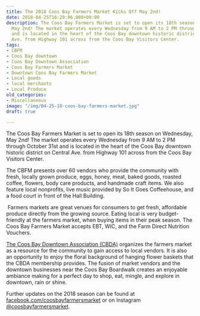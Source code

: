 ```yaml
---
title: The 2018 Coos Bay Farmers Market Kicks Off May 2nd!
date: 2018-04-25T16:29:06.000+00:00
description: The Coos Bay Farmers Market is set to open its 18th season on Wednesday,
  May 2nd! The market operates every Wednesday from 9 AM to 2 PM through October 31st
  and is located in the heart of the Coos Bay downtown historic district on Central
  Ave. from Highway 101 across from the Coos Bay Visitors Center.
tags:
- CBFM
- Coos Bay downtown
- Coos Bay Downtown Association
- Coos Bay Farmers Market
- Downtown Coos Bay Farmers Market
- Local goods
- local merchants
- Local Produce
old_categories:
- Miscellaneous
image: "/img/04-25-18-coos-bay-farmers-market.jpg"
draft: true

---
```

The Coos Bay Farmers Market is set to open its 18th season on Wednesday, May 2nd! The market operates every Wednesday from 9 AM to 2 PM through October 31st and is located in the heart of the Coos Bay downtown historic district on Central Ave. from Highway 101 across from the Coos Bay Visitors Center.

The CBFM presents over 60 vendors who provide the community with fresh, locally grown produce, eggs, honey, meat, baked goods, roasted coffee, flowers, body care products, and handmade craft items. We also feature local nonprofits, live music provided by So It Goes Coffeehouse, and a food court in front of the Hall Building.

 Farmers markets are great venues for consumers to get fresh, affordable produce directly from the growing source. Eating local is very budget-friendly at the farmers market, when buying items in their peak season. The Coos Bay Farmers Market accepts EBT, WIC, and the Farm Direct Nutrition Vouchers.

<a href="https://coosbaydowntown.org/farmers-market/">The Coos Bay Downtown Association (CBDA)</a> organizes the farmers market as a resource for the community to gain access to local vendors. It is also an opportunity to enjoy the floral background of hanging flower baskets that the CBDA membership provides. The fusion of market vendors and the downtown businesses near the Coos Bay Boardwalk creates an enjoyable ambiance making for a perfect day to shop, eat, mingle, and explore in downtown, rain or shine.

Further updates on the 2018 season can be found at <a href="https://www.facebook.com/CoosBayFarmersMarket/">facebook.com/coosbayfarmersmarket</a> or on Instagram <a href="https://www.instagram.com/coosbayfarmersmarket/">@coosbayfarmersmarket</a>.